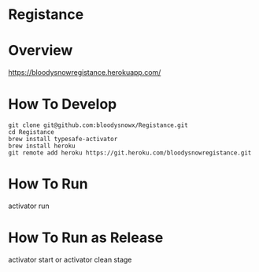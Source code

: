 Registance
====
# Overview
https://bloodysnowregistance.herokuapp.com/

# How To Develop

```
git clone git@github.com:bloodysnowx/Registance.git
cd Registance
brew install typesafe-activator
brew install heroku
git remote add heroku https://git.heroku.com/bloodysnowregistance.git
```

# How To Run
activator run

# How To Run as Release
activator start
or
activator clean stage